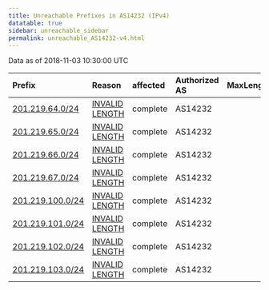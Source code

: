 ```yaml
---
title: Unreachable Prefixes in AS14232 (IPv4)
datatable: true
sidebar: unreachable_sidebar
permalink: unreachable_AS14232-v4.html
---
```


Data as of 2018-11-03 10:30:00 UTC


<div class="datatable-begin"></div>

| Prefix                                                     | Reason                                                                                                     | affected   | Authorized AS   |   MaxLength | Anchor                                         |   unreachable /24s |
|:-----------------------------------------------------------|:-----------------------------------------------------------------------------------------------------------|:-----------|:----------------|------------:|:-----------------------------------------------|-------------------:|
| [201.219.64.0/24](https://stat.ripe.net/201.219.64.0/24)   | [INVALID LENGTH](https://rpki-validator.ripe.net/announcement-preview?asn=AS14232&prefix=201.219.64.0/24)  | complete   | AS14232         |          22 | [LACNIC](unreachable_LACNIC_RPKI_Root-v4.html) |                  1 |
| [201.219.65.0/24](https://stat.ripe.net/201.219.65.0/24)   | [INVALID LENGTH](https://rpki-validator.ripe.net/announcement-preview?asn=AS14232&prefix=201.219.65.0/24)  | complete   | AS14232         |          22 | [LACNIC](unreachable_LACNIC_RPKI_Root-v4.html) |                  1 |
| [201.219.66.0/24](https://stat.ripe.net/201.219.66.0/24)   | [INVALID LENGTH](https://rpki-validator.ripe.net/announcement-preview?asn=AS14232&prefix=201.219.66.0/24)  | complete   | AS14232         |          22 | [LACNIC](unreachable_LACNIC_RPKI_Root-v4.html) |                  1 |
| [201.219.67.0/24](https://stat.ripe.net/201.219.67.0/24)   | [INVALID LENGTH](https://rpki-validator.ripe.net/announcement-preview?asn=AS14232&prefix=201.219.67.0/24)  | complete   | AS14232         |          22 | [LACNIC](unreachable_LACNIC_RPKI_Root-v4.html) |                  1 |
| [201.219.100.0/24](https://stat.ripe.net/201.219.100.0/24) | [INVALID LENGTH](https://rpki-validator.ripe.net/announcement-preview?asn=AS14232&prefix=201.219.100.0/24) | complete   | AS14232         |          22 | [LACNIC](unreachable_LACNIC_RPKI_Root-v4.html) |                  1 |
| [201.219.101.0/24](https://stat.ripe.net/201.219.101.0/24) | [INVALID LENGTH](https://rpki-validator.ripe.net/announcement-preview?asn=AS14232&prefix=201.219.101.0/24) | complete   | AS14232         |          22 | [LACNIC](unreachable_LACNIC_RPKI_Root-v4.html) |                  1 |
| [201.219.102.0/24](https://stat.ripe.net/201.219.102.0/24) | [INVALID LENGTH](https://rpki-validator.ripe.net/announcement-preview?asn=AS14232&prefix=201.219.102.0/24) | complete   | AS14232         |          22 | [LACNIC](unreachable_LACNIC_RPKI_Root-v4.html) |                  1 |
| [201.219.103.0/24](https://stat.ripe.net/201.219.103.0/24) | [INVALID LENGTH](https://rpki-validator.ripe.net/announcement-preview?asn=AS14232&prefix=201.219.103.0/24) | complete   | AS14232         |          22 | [LACNIC](unreachable_LACNIC_RPKI_Root-v4.html) |                  1 |

<div class="datatable-end"></div>